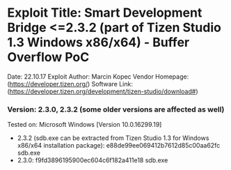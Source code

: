 # Exploit Title: Smart Development Bridge <=2.3.2 (part of Tizen Studio 1.3 Windows x86/x64) - Buffer Overflow PoC

Date: 22.10.17
Exploit Author: Marcin Kopec
Vendor Homepage: (https://developer.tizen.org/)
Software Link: (https://developer.tizen.org/development/tizen-studio/download#)

### Version: 2.3.0, 2.3.2 (some older versions are affected as well)
Tested on: Microsoft Windows [Version 10.0.16299.19]
* 2.3.2 (sdb.exe can be extracted from Tizen Studio 1.3 for Windows x86/x64 installation package):
e88de99ee069412b7612d85c00aa62fc  sdb.exe
* 2.3.0:
f9fd3896195900ec604c6f182a411e18  sdb.exe
